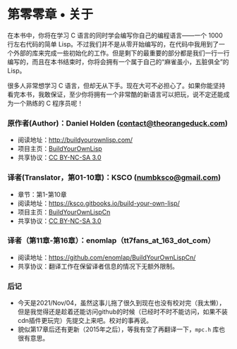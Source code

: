 # 第零零章 • 关于

在本书中，你将在学习 C 语言的同时学会编写你自己的编程语言——一个 1000 行左右代码的简单 Lisp。不过我们并不是从零开始编写的，在代码中我用到了一个外部的库来完成一些初始化的工作。但是剩下的最重要的部分都是我们一行一行编写的，而且在本书结束时，你将会拥有一个属于自己的“麻雀虽小，五脏俱全”的 Lisp。

很多人非常想学习 C 语言，但却无从下手。现在大可不必担心了。如果你能坚持看完本书，我敢保证，至少你将拥有一个非常酷的新语言可以把玩，说不定还能成为一个熟练的 C 程序员呢！

### 原作者(Author)：Daniel Holden (contact@theorangeduck.com)
- 阅读地址：http://buildyourownlisp.com/
- 项目主页：[BuildYourOwnLisp](https://github.com/orangeduck/BuildYourOwnLisp)
- 共享协议：[CC BY-NC-SA 3.0](http://creativecommons.org/licenses/by-nc-sa/3.0/)

### 译者(Translator，第01-10章)：KSCO (numbksco@gmail.com)
- 章节：第1-第10章
- 阅读地址：https://ksco.gitbooks.io/build-your-own-lisp/
- 项目主页：[BuildYourOwnLispCn](https://github.com/ksco/BuildYourOwnLispCn)
- 共享协议：[CC BY-NC-SA 3.0](http://creativecommons.org/licenses/by-nc-sa/3.0/)

### 译者（第11章-第16章）：enomlap（tt7fans_at_163_dot_com）
- 阅读地址：https://github.com/enomlap/BuildYourOwnLispCn/
- 共享协议：翻译工作在保留译者信息的情况下无额外限制。

### 后记
- 今天是2021/Nov/04，虽然这事儿拖了很久到现在也没有校对完（我太懒），但是我觉得还是趁着还能访问github的时候（已经时不时不能访问，如果不装cdn插件更玩完）先提交上来吧。校对的事再说。
- 貌似第17章后还有更新（2015年之后），等我有空了再翻译一下，`mpc.h` 库也很有意思。
